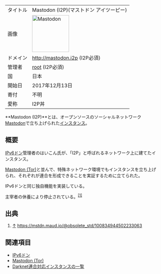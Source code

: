 <div>

|          |                                                                                                                                                                                                                                                                                                                                                                                                                                                                                                                                                                                                                                                    |
|----------|----------------------------------------------------------------------------------------------------------------------------------------------------------------------------------------------------------------------------------------------------------------------------------------------------------------------------------------------------------------------------------------------------------------------------------------------------------------------------------------------------------------------------------------------------------------------------------------------------------------------------------------------------|
| タイトル | Mastodon (I2P)(マストドン アイツーピー)                                                                                                                                                                                                                                                                                                                                                                                                                                                                                                                                                                                                            |
| 画像     | [<img src="/images/thumb/0/00/Mastodon_logo.png/120px-Mastodon_logo.png" srcset="/images/thumb/0/00/Mastodon_logo.png/180px-Mastodon_logo.png 1.5x, /images/0/00/Mastodon_logo.png 2x" width="120" height="120" alt="Mastodon" />](/%E3%83%95%E3%82%A1%E3%82%A4%E3%83%AB:Mastodon_logo.png "Mastodon")                                                                                                                                                                                                                                                                                                                                             |
| ドメイン | <a href="http://mastodon.i2p/about?i2paddresshelper=cdf137cyglhKV8OXHgeiUkMaDYhVQLHj3GL3UyFx7LbQsq3N3UfiJTMjVGjY7bSNLSMzwGIBG4zkuOR6rJKz7L9K9mhyQwt6e8MN6Wceb5ynFD~Ln6vT1ZLDrX4DKORPUkdkzah13b64THhUL7tZt5xnH81OjjXk7g1coZ1kIQdiamwSMAIQSznWojJSJG6yDqdT51frykuuYL3m3dWZEPPPIL5BpyZDnlJIs3cLBs2j8hoUbqAU3T73CGFv9Y~Olda-T-ar7xeIomDvKQZFObaEEslcnKTf3yRbmNioUeeDJQj9zHhvD~yANTJxKPqIv7ETFy2Vg4Dz~U0t59nuq3koKE4PYPzJv80iRcd1OiSnSb1aP7yBf9YOSZQ~zESFwnCV7xaLNDaVBK4JJLQ1wQB6vdhovIYQT2kLTrfyn~e8xEcqurQQprW7RAW7a6kIkdo6Ps4uuek~~haDsT5E~WxRMRxezpiuGCwVGwj~H~32FO9iQwbjnlkDMHWMYnyuBQAEAAcAAA==" rel="nofollow">http://mastodon.i2p</a> (I2P必須) |
| 管理者   | <a href="http://mastodon.i2p/@root" rel="nofollow">root</a> (I2P必須)                                                                                                                                                                                                                                                                                                                                                                                                                                                                                                                                                                              |
| 国       | 日本                                                                                                                                                                                                                                                                                                                                                                                                                                                                                                                                                                                                                                               |
| 開始日   | 2017年12月13日                                                                                                                                                                                                                                                                                                                                                                                                                                                                                                                                                                                                                                     |
| 寄付     | 不明                                                                                                                                                                                                                                                                                                                                                                                                                                                                                                                                                                                                                                               |
| 愛称     | I2P丼                                                                                                                                                                                                                                                                                                                                                                                                                                                                                                                                                                                                                                              |

**Mastodon (I2P)**とは、オープンソースのソーシャルネットワーク[Mastodon](/Mastodon "Mastodon")で立ち上げられた[インスタンス](/%E3%82%A4%E3%83%B3%E3%82%B9%E3%82%BF%E3%83%B3%E3%82%B9 "インスタンス")。

## 概要

[IPv6ドン](/IPv6%E3%83%89%E3%83%B3 "IPv6ドン")管理者のはいこん氏が、「I2P」と呼ばれるネットワーク上に建てたインスタンス。

[Mastodon (Tor)](/Mastodon_(Darknet) "Mastodon (Darknet)")と並んで、特殊ネットワーク環境でもインスタンスを立ち上げられ、それぞれが連合を形成できることを実証するために立てられた。

IPv6ドンと同じ独自機能を実装している。

主宰者の休養により停止されている。<sup>[\[1\]](#cite_note-1)</sup>

## 出典

<div>

1.  [↑](#cite_ref-1) <a href="https://mstdn.maud.io/@obsolete_std/100834944502233063" rel="nofollow">https://mstdn.maud.io/@obsolete_std/100834944502233063</a>

</div>

## 関連項目

-   [IPv6ドン](/IPv6%E3%83%89%E3%83%B3 "IPv6ドン")
-   [Mastodon (Tor)](/Mastodon_(Darknet) "Mastodon (Darknet)")
-   [Darknet連合対応インスタンスの一覧](/Darknet%E9%80%A3%E5%90%88%E5%AF%BE%E5%BF%9C%E3%82%A4%E3%83%B3%E3%82%B9%E3%82%BF%E3%83%B3%E3%82%B9%E3%81%AE%E4%B8%80%E8%A6%A7 "Darknet連合対応インスタンスの一覧")

</div>
